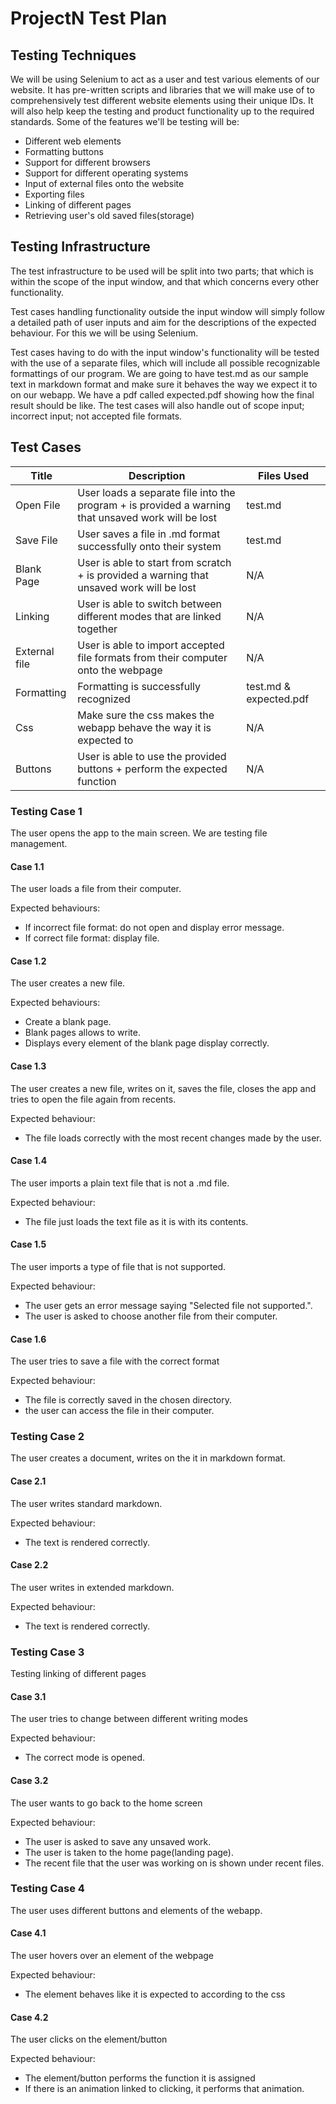 # ProjectN Test Plan

## Testing Techniques

We will be using Selenium to act as a user and test various elements of our website. It has pre-written scripts and libraries that we will make use of to comprehensively test different website elements using their unique IDs. It will also help keep the testing and product functionality up to the required standards. Some of the features we'll be testing will be:

- Different web elements
- Formatting buttons
- Support for different browsers
- Support for different operating systems
- Input of external files onto the website
- Exporting files
- Linking of different pages
- Retrieving user's old saved files(storage) 

## Testing Infrastructure

The test infrastructure to be used will be split into two parts; that which is within the scope of the input window, and that which concerns every other functionality.

Test cases handling functionality outside the input window will simply follow a detailed path of user inputs and aim for the descriptions of the expected behaviour. For this we will be using Selenium.
    
Test cases having to do with the input window's functionality will be tested with the use of a separate files, which will include all possible recognizable formattings of our program. We are going to have test.md as our sample text in markdown format and make sure it behaves the way we expect it to on our webapp. We have a pdf called expected.pdf showing how the final result should be like. The test cases will also handle out of scope input; incorrect input; not accepted file formats. 

## Test Cases

| Title         | Description                                                                                        | Files Used            |
| ------------- | -------------------------------------------------------------------------------------------------- | --------------------- |
| Open File     | User loads a separate file into the program + is provided a warning that unsaved work will be lost | test.md               |
| Save File     | User saves a file in .md format successfully onto their system                                     | test.md               |
| Blank Page    | User is able to start from scratch + is provided a warning that unsaved work will be lost          | N/A                   |
| Linking              | User is able to switch between different modes that are linked together                                                                                                   | N/A                      |
| External file | User is able to import accepted file formats from their computer onto the webpage                  | N/A                   |
| Formatting    | Formatting is successfully recognized                                                              | test.md & expected.pdf |
| Css    | Make sure the css makes the webapp behave the way it is expected to                                                              | N/A |
| Buttons   | User is able to use the provided buttons + perform the expected function                                                              | N/A |


### Testing Case 1

The user opens the app to the main screen. We are testing file management.

#### Case 1.1

The user loads a file from their computer.

Expected behaviours:

- If incorrect file format: do not open and display error message.
- If correct file format: display file.

#### Case 1.2

The user creates a new file.

Expected behaviours:

- Create a blank page.
- Blank pages allows to write.
- Displays every element of the blank page display correctly.

#### Case 1.3

The user creates a new file, writes on it, saves the file, closes the app and tries to open the file again from recents.

Expected behaviour:

- The file loads correctly with the most recent changes made by the user.

#### Case 1.4

The user imports a plain text file that is not a .md file.

Expected behaviour:

- The file just loads the text file as it is with its contents.

#### Case 1.5

The user imports a type of file that is not supported.

Expected behaviour:

- The user gets an error message saying "Selected file not supported.".
- The user is asked to choose another file from their computer.

#### Case 1.6

The user tries to save a file with the correct format

Expected behaviour:

- The file is correctly saved in the chosen directory.
- the user can access the file in their computer.

### Testing Case 2

The user creates a document, writes on the it in markdown format. 

#### Case 2.1

The user writes standard markdown.

Expected behaviour:

- The text is rendered correctly.

#### Case 2.2

The user writes in extended markdown.

Expected behaviour:

- The text is rendered correctly.

### Testing Case 3

Testing linking of different pages

#### Case 3.1

The user tries to change between different writing modes

Expected behaviour:

- The correct mode is opened.

#### Case 3.2

The user wants to go back to the home screen

Expected behaviour:

- The user is asked to save any unsaved work.
- The user is taken to the home page(landing page).
- The recent file that the user was working on is shown under recent files.

### Testing Case 4

The user uses different buttons and elements of the webapp.

#### Case 4.1

The user hovers over an element of the webpage

Expected behaviour:

- The element behaves like it is expected to according to the css

#### Case 4.2

The user clicks on the element/button

Expected behaviour:

- The element/button performs the function it is assigned
- If there is an animation linked to clicking, it performs that animation.
